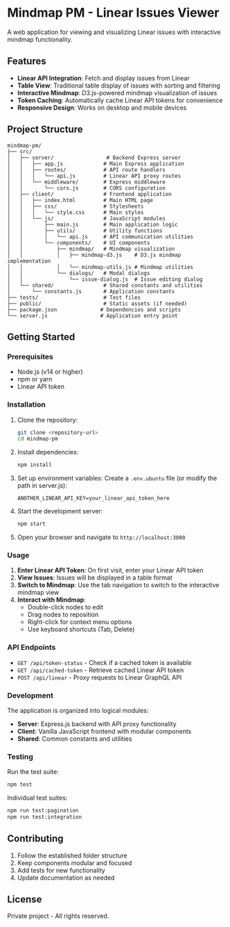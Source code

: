 # Mindmap PM - Linear Issues Viewer

A web application for viewing and visualizing Linear issues with interactive mindmap functionality.

## Features

- **Linear API Integration**: Fetch and display issues from Linear
- **Table View**: Traditional table display of issues with sorting and filtering
- **Interactive Mindmap**: D3.js-powered mindmap visualization of issues
- **Token Caching**: Automatically cache Linear API tokens for convenience
- **Responsive Design**: Works on desktop and mobile devices

## Project Structure

```
mindmap-pm/
├── src/
│   ├── server/                 # Backend Express server
│   │   ├── app.js             # Main Express application
│   │   ├── routes/            # API route handlers
│   │   │   └── api.js         # Linear API proxy routes
│   │   └── middleware/        # Express middleware
│   │       └── cors.js        # CORS configuration
│   ├── client/                # Frontend application
│   │   ├── index.html         # Main HTML page
│   │   ├── css/               # Stylesheets
│   │   │   └── style.css      # Main styles
│   │   └── js/                # JavaScript modules
│   │       ├── main.js        # Main application logic
│   │       ├── utils/         # Utility functions
│   │       │   └── api.js     # API communication utilities
│   │       └── components/    # UI components
│   │           ├── mindmap/   # Mindmap visualization
│   │           │   ├── mindmap-d3.js    # D3.js mindmap implementation
│   │           │   └── mindmap-utils.js # Mindmap utilities
│   │           └── dialogs/   # Modal dialogs
│   │               └── issue-dialog.js  # Issue editing dialog
│   └── shared/                # Shared constants and utilities
│       └── constants.js       # Application constants
├── tests/                     # Test files
├── public/                    # Static assets (if needed)
├── package.json              # Dependencies and scripts
└── server.js                 # Application entry point
```

## Getting Started

### Prerequisites

- Node.js (v14 or higher)
- npm or yarn
- Linear API token

### Installation

1. Clone the repository:
   ```bash
   git clone <repository-url>
   cd mindmap-pm
   ```

2. Install dependencies:
   ```bash
   npm install
   ```

3. Set up environment variables:
   Create a `.env.ubuntu` file (or modify the path in server.js):
   ```
   ANOTHER_LINEAR_API_KEY=your_linear_api_token_here
   ```

4. Start the development server:
   ```bash
   npm start
   ```

5. Open your browser and navigate to `http://localhost:3000`

### Usage

1. **Enter Linear API Token**: On first visit, enter your Linear API token
2. **View Issues**: Issues will be displayed in a table format
3. **Switch to Mindmap**: Use the tab navigation to switch to the interactive mindmap view
4. **Interact with Mindmap**:
   - Double-click nodes to edit
   - Drag nodes to reposition
   - Right-click for context menu options
   - Use keyboard shortcuts (Tab, Delete)

### API Endpoints

- `GET /api/token-status` - Check if a cached token is available
- `GET /api/cached-token` - Retrieve cached Linear API token
- `POST /api/linear` - Proxy requests to Linear GraphQL API

### Development

The application is organized into logical modules:

- **Server**: Express.js backend with API proxy functionality
- **Client**: Vanilla JavaScript frontend with modular components
- **Shared**: Common constants and utilities

### Testing

Run the test suite:
```bash
npm test
```

Individual test suites:
```bash
npm run test:pagination
npm run test:integration
```

## Contributing

1. Follow the established folder structure
2. Keep components modular and focused
3. Add tests for new functionality
4. Update documentation as needed

## License

Private project - All rights reserved.